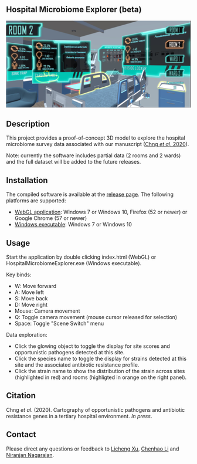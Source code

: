 Hospital Microbiome Explorer (beta)
------

![](img.jpg)

## Description

This project provides a proof-of-concept 3D model to explore the hospital microbiome survey data associated with our manuscript ([Chng *et al*, 2020](#citation)). 

Note: currently the software includes partial data (2 rooms and 2 wards) and the full dataset will be added to the future releases.
  
## Installation

The compiled software is available at the [release page](https://github.com/lch14forever/hospital_microbiome_explorer/releases). The following platforms are supported:
 - [WebGL application](https://github.com/lch14forever/hospital_microbiome_explorer/releases/download/v1.0.1/hospitalExplorerWeb.zip): Windows 7 or Windows 10, Firefox (52 or newer) or Google Chrome (57 or newer)
 - [Windows executable](https://github.com/lch14forever/hospital_microbiome_explorer/releases/download/v1.0.1/HospitalExplorerPc.zip): Windows 7 or Windows 10

## Usage

Start the application by double clicking index.html (WebGL) or HospitalMicrobiomeExplorer.exe (Windows executable).
  
Key binds:
 - W: Move forward
 - A: Move left
 - S: Move back
 - D: Move right
 - Mouse: Camera movement
 - Q: Toggle camera movement (mouse cursor released for selection)
 - Space: Toggle "Scene Switch" menu

Data exploration:
 - Click the glowing object to toggle the display for site scores and opportunistic pathogens detected at this site. 
 - Click the species name to toggle the display for strains detected at this site and the associated antibiotic resistance profile. 
 - Click the strain name to show the distribution of the strain across sites (highlighted in red) and rooms (highligted in orange on the right panel).

## Citation

Chng *et al*. (2020). Cartography of opportunistic pathogens and antibiotic resistance genes in a tertiary hospital environment. *In press*.

## Contact

Please direct any questions or feedback to [Licheng Xu](mailto:licheng_xu@mymail.sutd.edu.sg), [Chenhao Li](mailto:lich@gis.a-star.edu.sg) and [Niranjan Nagarajan](mailto:nagarajann@gis.a-star.edu.sg).

